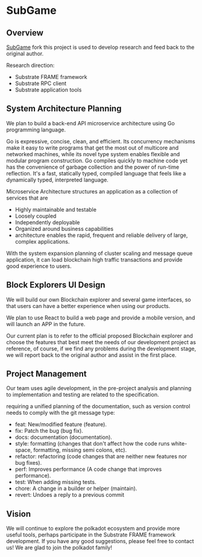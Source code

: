 # SubGame

## Overview

[SubGame](http://www.subgame.org/) fork this project is used to develop research and feed back to the original author. 

Research direction:
- Substrate FRAME framework
- Substrate RPC client
- Substrate application tools

## System Architecture Planning

We plan to build a back-end API microservice architecture using Go programming language.

Go is expressive, concise, clean, and efficient. Its concurrency mechanisms make it easy to write programs that get the most out of multicore and networked machines, while its novel type system enables flexible and modular program construction. Go compiles quickly to machine code yet has the convenience of garbage collection and the power of run-time reflection. It's a fast, statically typed, compiled language that feels like a dynamically typed, interpreted language.

Microservice Architecture structures an application as a collection of services that are

- Highly maintainable and testable
- Loosely coupled
- Independently deployable
- Organized around business capabilities
- architecture enables the rapid, frequent and reliable delivery of large, complex applications.

With the system expansion planning of cluster scaling and message queue application, it can load blockchain high traffic transactions and provide good experience to users.

## Block Explorers UI Design

We will build our own Blockchain explorer and several game interfaces, so that users can have a better experience when using our products.

We plan to use React to build a web page and provide a mobile version, and will launch an APP in the future.

Our current plan is to refer to the official proposed Blockchain explorer and choose the features that best meet the needs of our development project as reference, of course, if we find any problems during the development stage, we will report back to the original author and assist in the first place.

## Project Management

Our team uses agile development, in the pre-project analysis and planning to implementation and testing are related to the specification.

requiring a unified planning of the documentation, such as version control needs to comply with the git message type:

- feat: New/modified feature (feature).
- fix: Patch the bug (bug fix).
- docs: documentation (documentation).
- style: formatting (changes that don't affect how the code runs white-space, formatting, missing semi colons, etc).
- refactor: refactoring (code changes that are neither new features nor bug fixes).
- perf: Improves performance (A code change that improves performance).
- test: When adding missing tests.
- chore: A change in a builder or helper (maintain).
- revert: Undoes a reply to a previous commit

## Vision

We will continue to explore the polkadot ecosystem and provide more useful tools, perhaps participate in the Substrate FRAME framework development. If you have any good suggestions, please feel free to contact us! We are glad to join the polkadot family!